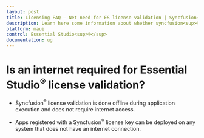 ```yaml
---
layout: post
title: Licensing FAQ – Net need for ES license validation | Syncfusion<sup>®</sup>
description: Learn here some information about whether syncfusion<sup>®</sup> Essential Studio<sup>®</sup> license validation needs internet conncetion.
platform: maui
control: Essential Studio<sup>®</sup>
documentation: ug
---
```


# Is an internet required for Essential Studio<sup>®</sup> license validation?

* Syncfusion<sup>®</sup> license validation is done offline during application execution and does not require internet access. 

* Apps registered with a Syncfusion<sup>®</sup> license key can be deployed on any system that does not have an internet connection.